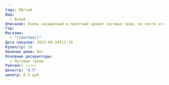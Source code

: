 ```yaml
---
tags: DB/чай
Вид:
  - Белый
Описание: Очень насыщенный и приятный аромат луговых трав, но почти отсутствует вкус
Год: 
Магазин:
  - "[[КитЧай]]"
Дата покупки: 2023-06-29T12:19
Купил/гр: 10
Наличие дома: Нет
Основные дескрипторы:
  - Луговые травы
Рейтинг: ⭐️⭐️⭐️⭐️
Цена/гр: "8.5"
ценагр: 8.5 руб
---
```


